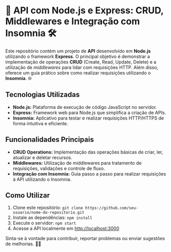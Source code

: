 # 🚀 API com Node.js e Express: CRUD, Middlewares e Integração com Insomnia 🛠️

Este repositório contém um projeto de **API** desenvolvido em **Node.js** utilizando o framework **Express**. O principal objetivo é demonstrar a implementação de operações **CRUD** (Create, Read, Update, Delete) e a utilização de *middlewares* para lidar com requisições HTTP. Além disso, oferece um guia prático sobre como realizar requisições utilizando o **Insomnia**. 🌐

## Tecnologias Utilizadas

- **Node.js:** Plataforma de execução de código JavaScript no servidor.
- **Express:** Framework web para Node.js que simplifica a criação de APIs.
- **Insomnia:** Aplicativo para testar e realizar requisições HTTP/HTTPS de forma intuitiva e eficiente.

## Funcionalidades Principais

- **CRUD Operations:** Implementação das operações básicas de criar, ler, atualizar e deletar recursos.
- **Middlewares:** Utilização de middlewares para tratamento de requisições, validações e controle de fluxo.
- **Integração com Insomnia:** Guia passo a passo para realizar requisições à API utilizando o Insomnia.

## Como Utilizar

1. Clone este repositório: `git clone https://github.com/seu-usuario/nome-do-repositorio.git`
2. Instale as dependências: `npm install`
3. Execute o servidor: `npm start`
4. Acesse a API localmente em [http://localhost:3000](http://localhost:3000)

Sinta-se à vontade para contribuir, reportar problemas ou enviar sugestões de melhorias. 🚧✨

